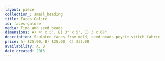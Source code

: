 ```yaml
---
layout: piece
collection_: small_beading
title: Faces Galore
id: faces-galore
media: Fimo and seed beads
dimensions: A) 4" x 5", B) 3" x 5", C) 3 x 6½"
description: Sculpted faces from mold, seed beads peyote stitch fabric.
price: A) $25.00, B) $25.00, C) $30.00
availability: A, B
date_created: 2013
---
```

